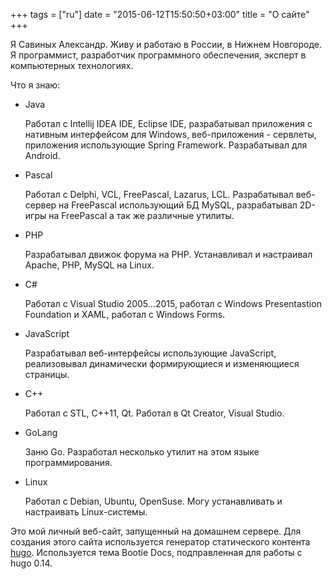 +++
tags = ["ru"]
date = "2015-06-12T15:50:50+03:00"
title = "О сайте"
+++

Я Савиных Александр. Живу и работаю в России, в Нижнем Новгороде. Я программист, разработчик программного обеспечения, эксперт в компьютерных технологиях.

Что я знаю:

*	Java 

	Работал с Intellij IDEA IDE, Eclipse IDE, разрабатывал приложения с нативным интерфейсом для Windows, веб-приложения - сервлеты, приложения использующие Spring Framework. Разрабатывал для Android.

*	Pascal
	
	Работал с Delphi, VCL, FreePascal, Lazarus, LCL. Разрабатывал веб-сервер на FreePascal использующий БД MySQL, разрабатывал 2D-игры на FreePascal а так же различные утилиты.

*	PHP

	Разрабатывал движок форума на PHP. Устанавливал и настраивал Apache, PHP, MySQL на Linux.

* 	C#
	
	Работал с Visual Studio 2005...2015, работал с Windows Presentastion Foundation и XAML, работал с Windows Forms.

*	JavaScript

	Разрабатывал веб-интерфейсы использующие JavaScript, реализовывал динамически формирующиеся и изменяющиеся страницы.

*	C++

	Работал с STL, C++11, Qt. Работал в Qt Creator, Visual Studio.

*	GoLang

	Заню Go. Разработал несколько утилит на этом языке программирования.

*	Linux

	Работал с Debian, Ubuntu, OpenSuse. Могу устанавливать и настраивать Linux-системы.


Это мой личный веб-сайт, запущенный на домашнем сервере. Для создания этого сайта используется генератор статического контента [hugo](http://gohugo.io/). Используется тема Bootie Docs, подправленная для работы с hugo 0.14.

